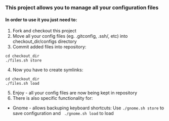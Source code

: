 ### This project allows you to manage all your configuration files

#### In order to use it you just need to:

1. Fork and checkout this project
2. Move all your config files (eg. .gitconfig, .ssh/, etc) into checkout_dir/configs directory
3. Commit added files into repository:
  ```
cd checkout_dir
./files.sh store
```

4. Now you have to create symlinks:
```
cd checkout_dir
./files.sh load
```

5. Enjoy - all your config files are now being kept in repository
6. There is also specific functionality for:
  * Gnome - allows backuping keyboard shortcuts:
Use ```./gnome.sh store``` to save configuration
and ``` ./gnome.sh load``` to load
